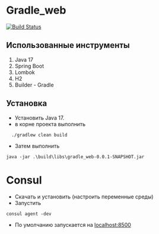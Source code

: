 # Gradle_web

[![Build Status](https://github.com/yiisoft/yii2/workflows/build/badge.svg)](https://github.com/ABtank/scheduler)

Использованные инструменты
------------
1) Java 17
2) Spring Boot
3) Lombok
4) H2
5) Builder - Gradle

Установка 
------------

- Установить Java 17.
- в корне проекта выполнить 
```
  ./gradlew clean build
```
- Затем выполнить 
```
java -jar .\build\libs\gradle_web-0.0.1-SNAPSHOT.jar
```

# Consul
- Скачать и установить (настроить переменные среды)
- Запустить
```
consul agent -dev
```
- По умолчанию запускается на [localhost:8500](http://localhost:8500/ui/) 